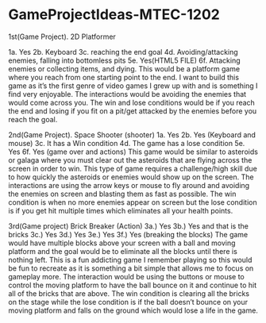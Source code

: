 # GameProjectIdeas-MTEC-1202
﻿1st(Game Project). 2D Platformer
 
   1a. Yes
   2b. Keyboard
   3c. reaching the end goal
   4d. Avoiding/attacking enemies, falling into bottomless pits
   5e. Yes(HTML5 FILE)
   6f. Attacking enemies or collecting items, and dying.
This would be a platform game where you reach from one starting point to the end. I want to build this game as it’s the first genre of video games I grew up with and is something I find very enjoyable. The interactions would be avoiding the enemies that would come across you. The win and lose conditions would be if you reach the end and losing if you fit on a pit/get attacked by the enemies before you reach the goal. 


2nd(Game Project). Space Shooter (shooter)
   1a. Yes
   2b. Yes (Keyboard and mouse)
   3c. It has a Win condition
   4d. The game has a lose condition
   5e. Yes
   6f. Yes (game over and actions)
This game would be similar to asteroids or galaga where you must clear out the asteroids that are flying across the screen in order to win. This type of game requires a challenge/high skill due to how quickly the asteroids or enemies would show up on the screen. The interactions are using the arrow keys or mouse to fly around and avoiding the enemies on screen and blasting them as fast as possible. The win condition is when no more enemies appear on screen but the lose condition is if you get hit multiple times which eliminates all your health points. 


3rd(Game project) Brick Breaker (Action)
   3a.) Yes 
   3b.) Yes and that is the bricks
   3c.) Yes
   3d.) Yes
   3e.) Yes
   3f.) Yes (breaking the blocks)
The game would have multiple blocks above your screen with a ball and moving platform and the goal would be to eliminate all the blocks until there is nothing left. This is a fun addicting game I remember playing so this would be fun to recreate as it is something a bit simple that allows me to focus on gameplay more. The interaction would be using the buttons or mouse to control the moving platform to have the ball bounce on it and continue to hit all of the bricks that are above. The win condition is clearing all the bricks on the stage while the lose condition is if the ball doesn’t bounce on your moving platform and falls on the ground which would lose a life in the game.
